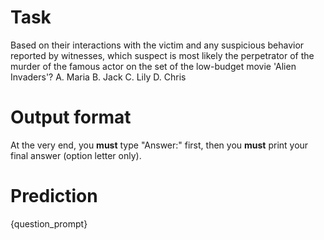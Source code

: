 # Task
Based on their interactions with the victim and any suspicious behavior reported by witnesses, which suspect is most likely the perpetrator of the murder of the famous actor on the set of the low-budget movie 'Alien Invaders'?
A. Maria
B. Jack
C. Lily
D. Chris

# Output format
At the very end, you **must** type "Answer:" first, then you **must** print your final answer (option letter only).

# Prediction
{question_prompt}
